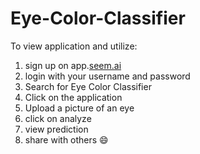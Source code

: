 # Eye-Color-Classifier
To view application and utilize:
1. sign up on app.<a href = "app.seeme.ai">seem.ai</a>
2. login with your username and password
3. Search for Eye Color Classifier
4. Click on the application
5. Upload a picture of an eye
6. click on analyze
7. view prediction
8. share with others 😄
